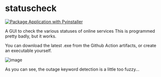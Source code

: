 # statuscheck
[![Package Application with Pyinstaller](https://github.com/aidenmitchell/statuscheck/actions/workflows/main.yml/badge.svg)](https://github.com/aidenmitchell/statuscheck/actions/workflows/main.yml)

A GUI to check the various statuses of online services
This is programmed pretty badly, but it works.

You can download the latest .exe from the Github Action artifacts, or create an executable yourself.

![image](https://user-images.githubusercontent.com/30846409/150653229-c791bd58-1567-44f1-b6c4-68146f9207d0.png)

As you can see, the outage keyword detection is a little too fuzzy...
